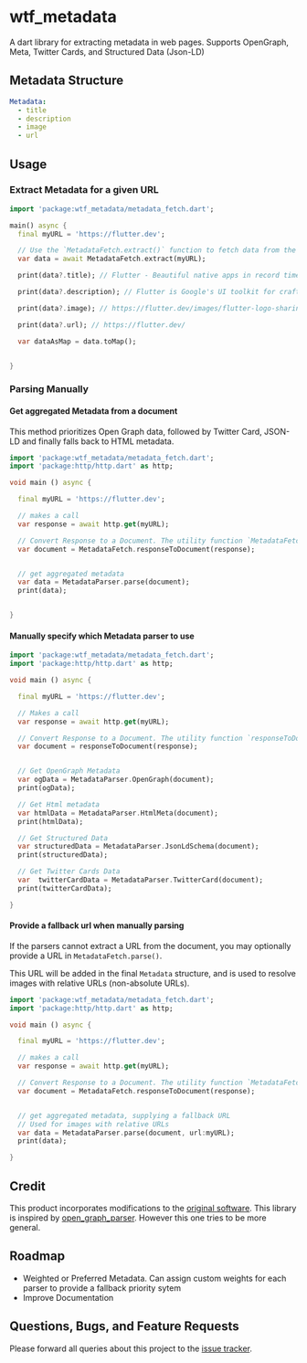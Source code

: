 # wtf_metadata
A dart library for extracting metadata in web pages. Supports OpenGraph, Meta, Twitter Cards, and Structured Data (Json-LD)

## Metadata Structure

```yaml
Metadata:
  - title
  - description
  - image
  - url
```

## Usage


### Extract Metadata for a given URL

```dart
import 'package:wtf_metadata/metadata_fetch.dart';

main() async {
  final myURL = 'https://flutter.dev';

  // Use the `MetadataFetch.extract()` function to fetch data from the url
  var data = await MetadataFetch.extract(myURL); 

  print(data?.title); // Flutter - Beautiful native apps in record time

  print(data?.description); // Flutter is Google's UI toolkit for crafting beautiful...

  print(data?.image); // https://flutter.dev/images/flutter-logo-sharing.png

  print(data?.url); // https://flutter.dev/

  var dataAsMap = data.toMap();


}
```

### Parsing Manually

#### Get aggregated Metadata from a document

This method prioritizes Open Graph data, followed by Twitter Card, JSON-LD and finally falls back to HTML metadata.


```dart
import 'package:wtf_metadata/metadata_fetch.dart';
import 'package:http/http.dart' as http;

void main () async {

  final myURL = 'https://flutter.dev';

  // makes a call
  var response = await http.get(myURL);

  // Convert Response to a Document. The utility function `MetadataFetch.responseToDocument` is provided or you can use own decoder/parser.
  var document = MetadataFetch.responseToDocument(response);


  // get aggregated metadata
  var data = MetadataParser.parse(document);
  print(data);


}

```

#### Manually specify which Metadata parser to use

```dart
import 'package:wtf_metadata/metadata_fetch.dart';
import 'package:http/http.dart' as http;

void main () async {

  final myURL = 'https://flutter.dev';

  // Makes a call
  var response = await http.get(myURL);

  // Convert Response to a Document. The utility function `responseToDocument` is provided or you can use own decoder/parser.
  var document = responseToDocument(response);


  // Get OpenGraph Metadata
  var ogData = MetadataParser.OpenGraph(document);
  print(ogData);

  // Get Html metadata
  var htmlData = MetadataParser.HtmlMeta(document);
  print(htmlData);

  // Get Structured Data
  var structuredData = MetadataParser.JsonLdSchema(document);
  print(structuredData);

  // Get Twitter Cards Data
  var  twitterCardData = MetadataParser.TwitterCard(document);
  print(twitterCardData);

}
```

#### Provide a fallback url when manually parsing

If the parsers cannot extract a URL from the document, you may optionally provide a URL in `MetadataFetch.parse()`.

This URL will be added in the final `Metadata` structure, and is used to resolve images with relative URLs (non-absolute URLs).

```dart
import 'package:wtf_metadata/metadata_fetch.dart';
import 'package:http/http.dart' as http;

void main () async {

  final myURL = 'https://flutter.dev';

  // makes a call
  var response = await http.get(myURL);

  // Convert Response to a Document. The utility function `MetadataFetch.responseToDocument` is provided or you can use own decoder/parser.
  var document = MetadataFetch.responseToDocument(response);


  // get aggregated metadata, supplying a fallback URL
  // Used for images with relative URLs
  var data = MetadataParser.parse(document, url:myURL);
  print(data);

}

```







## Credit
This product incorporates modifications to the [original software](https://github.com/jg-l/metadata_fetch).
This library is inspired by [open_graph_parser](https://github.com/Patte1808/open_graph_parser).
However this one tries to be more general.


## Roadmap
- Weighted or Preferred Metadata. Can assign custom weights for each parser to provide a fallback priority sytem
- Improve Documentation


## Questions, Bugs, and Feature Requests
Please forward all queries about this project to the [issue tracker](https://github.com/flutterwtf/wtf_metadata/issues).

